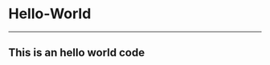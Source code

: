 # Hello-World
--------------------------------
This is an hello world code
--------------------------------
